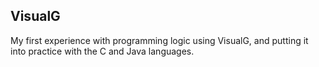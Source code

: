 ## VisualG
My first experience with programming logic using VisualG, and putting it into practice with the C and Java languages.

